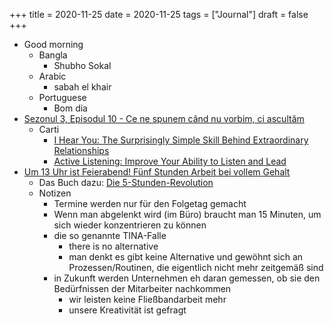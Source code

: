 +++
title = 2020-11-25
date = 2020-11-25
tags = ["Journal"]
draft = false
+++

-   Good morning
    -   Bangla
        -   Shubho Sokal
    -   Arabic
        -   sabah el khair
    -   Portuguese
        -   Bom dia
-   [Sezonul 3, Episodul 10 - Ce ne spunem când nu vorbim, ci ascultăm](https://mindarchitect.ro/sezonul-3-episodul-10-ce-ne-spunem-cand-nu-vorbim-ci-ascultam/)
    -   Carti
        -   [I Hear You: The Surprisingly Simple Skill Behind Extraordinary Relationships](https://www.goodreads.com/book/show/35522033-i-hear-you)
        -   [Active Listening: Improve Your Ability to Listen and Lead](https://www.goodreads.com/book/show/1865502.Active_Listening)
-   [Um 13 Uhr ist Feierabend! Fünf Stunden Arbeit bei vollem Gehalt](https://www.swr.de/swr2/leben-und-gesellschaft/um-13-uhr-ist-feierabend-fuenf-stunden-arbeit-bei-vollem-gehalt-swr2-tandem-2020-11-18-100.html)
    -   Das Buch dazu: [Die 5-Stunden-Revolution](https://www.goodreads.com/book/show/50721008-die-5-stunden-revolution)
    -   Notizen
        -   Termine werden nur für den Folgetag gemacht
        -   Wenn man abgelenkt wird (im Büro) braucht man 15 Minuten, um sich wieder konzentrieren zu können
        -   die so genannte TINA-Falle
            -   there is no alternative
            -   man denkt es gibt keine Alternative und gewöhnt sich an Prozessen/Routinen, die eigentlich nicht mehr zeitgemäß sind
        -   in Zukunft werden Unternehmen eh daran gemessen, ob sie den Bedürfnissen der Mitarbeiter nachkommen
            -   wir leisten keine Fließbandarbeit mehr
            -   unsere Kreativität ist gefragt

